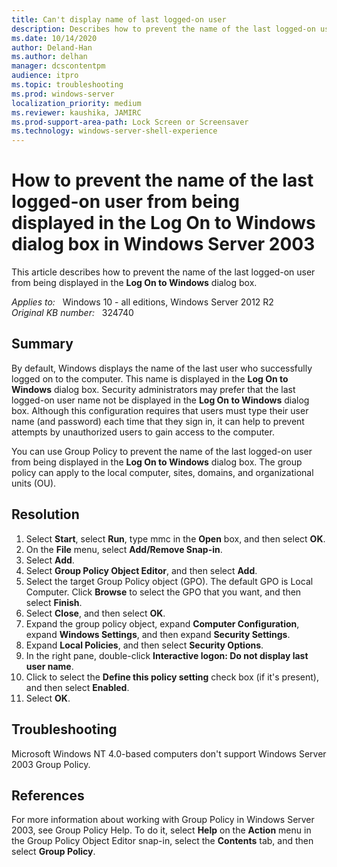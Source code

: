 ```yaml
---
title: Can't display name of last logged-on user
description: Describes how to prevent the name of the last logged-on user from being displayed in the Log On to Windows dialog box.
ms.date: 10/14/2020
author: Deland-Han 
ms.author: delhan
manager: dcscontentpm
audience: itpro
ms.topic: troubleshooting
ms.prod: windows-server
localization_priority: medium
ms.reviewer: kaushika, JAMIRC
ms.prod-support-area-path: Lock Screen or Screensaver
ms.technology: windows-server-shell-experience
---
```

# How to prevent the name of the last logged-on user from being displayed in the Log On to Windows dialog box in Windows Server 2003  

This article describes how to prevent the name of the last logged-on user from being displayed in the **Log On to Windows** dialog box.

_Applies to:_ &nbsp; Windows 10 - all editions,  Windows Server 2012 R2  
_Original KB number:_ &nbsp; 324740

## Summary

By default, Windows displays the name of the last user who successfully logged on to the computer. This name is displayed in the **Log On to Windows** dialog box. Security administrators may prefer that the last logged-on user name not be displayed in the **Log On to Windows** dialog box. Although this configuration requires that users must type their user name (and password) each time that they sign in, it can help to prevent attempts by unauthorized users to gain access to the computer.

You can use Group Policy to prevent the name of the last logged-on user from being displayed in the **Log On to Windows** dialog box. The group policy can apply to the local computer, sites, domains, and organizational units (OU).

## Resolution

1. Select **Start**, select **Run**, type mmc in the **Open** box, and then select **OK**.
2. On the **File** menu, select **Add/Remove Snap-in**.
3. Select **Add**.
4. Select **Group Policy Object Editor**, and then select **Add**.
5. Select the target Group Policy object (GPO). The default GPO is Local Computer. Click **Browse** to select the GPO that you want, and then select **Finish**.
6. Select **Close**, and then select **OK**.
7. Expand the group policy object, expand **Computer Configuration**, expand **Windows Settings**, and then expand **Security Settings**.
8. Expand **Local Policies**, and then select **Security Options**.
9. In the right pane, double-click **Interactive logon: Do not display last user name**.
10. Click to select the **Define this policy setting** check box (if it's present), and then select **Enabled**.
11. Select **OK**.

## Troubleshooting

Microsoft Windows NT 4.0-based computers don't support Windows Server 2003 Group Policy.

## References

For more information about working with Group Policy in Windows Server 2003, see Group Policy Help. To do it, select **Help** on the **Action** menu in the Group Policy Object Editor snap-in, select the **Contents** tab, and then select **Group Policy**.
